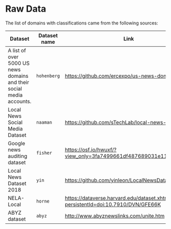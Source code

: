 # Raw Data

The list of domains with classifications came from the following sources:

| Dataset | Dataset name | Link |
| --- | --- | --- |
| A list of over 5000 US news domains and their social media accounts. | `hohenberg` | https://github.com/ercexpo/us-news-domains |
| Local News Social Media Dataset | `naaman` | https://github.com/sTechLab/local-news-dataset |
| Google news auditing dataset | `fisher` | https://osf.io/hwuxf/?view_only=3fa7499661df487689031e11b8ea20b4 |
| Local News Dataset 2018 | `yin` | https://github.com/yinleon/LocalNewsDataset |
| NELA-Local | `horne` | https://dataverse.harvard.edu/dataset.xhtml?persistentId=doi:10.7910/DVN/GFE66K |
| ABYZ dataset | `abyz` | http://www.abyznewslinks.com/unite.htm |